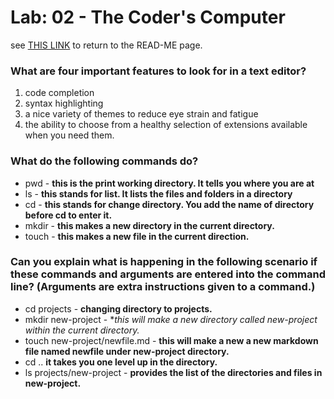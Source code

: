 # Lab: 02 - The Coder's Computer

see [THIS LINK](https://c0d3cisco.github.io/reading-notes/) to return to the READ-ME page. 

### What are four important features to look for in a text editor?

1. code completion
2. syntax highlighting
3. a nice variety of themes to reduce eye strain and fatigue
4. the ability to choose from a healthy selection of extensions available when you need them.

### What do the following commands do?
- pwd - **this is the print working directory. It tells you where you are at**
- ls - **this stands for list. It lists the files and folders in a directory**
- cd - **this stands for change directory. You add the name of directory before cd to enter it.**
- mkdir - **this makes a new directory in the current directory.**
- touch - **this makes a new file in the current direction.**

### Can you explain what is happening in the following scenario if these commands and arguments are entered into the command line? (Arguments are extra instructions given to a command.)

- cd projects - **changing directory to projects.**
- mkdir new-project - **this will make a new directory called new-project within the current directory.*
- touch new-project/newfile.md - **this will make a new a new markdown file named newfile under new-project directory.**
- cd .. **it takes you one level up in the directory.**
- ls projects/new-project - **provides the list of the directories and files in new-project.**
